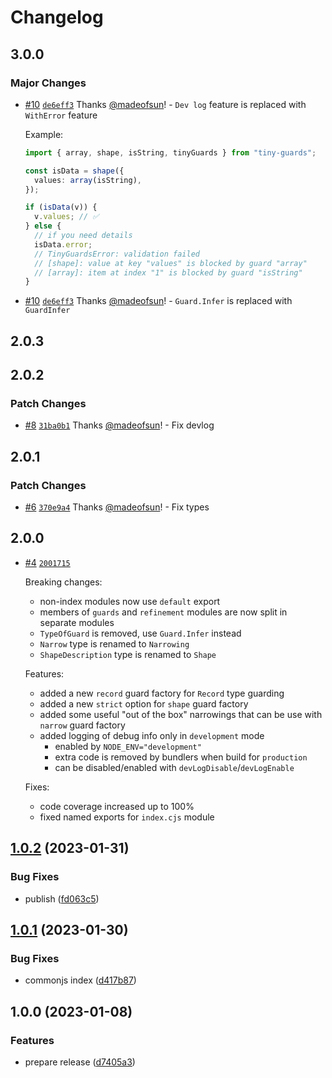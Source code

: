 # Changelog

## 3.0.0

### Major Changes

- [#10](https://github.com/madeofsun/tiny-guards/pull/10) [`de6eff3`](https://github.com/madeofsun/tiny-guards/commit/de6eff35884c5ef1968ab9cd3290df1e467edb9b) Thanks [@madeofsun](https://github.com/madeofsun)! - `Dev log` feature is replaced with `WithError` feature

  Example:

  ```ts
  import { array, shape, isString, tinyGuards } from "tiny-guards";

  const isData = shape({
    values: array(isString),
  });

  if (isData(v)) {
    v.values; // ✅
  } else {
    // if you need details
    isData.error;
    // TinyGuardsError: validation failed
    // [shape]: value at key "values" is blocked by guard "array"
    // [array]: item at index "1" is blocked by guard "isString"
  }
  ```

- [#10](https://github.com/madeofsun/tiny-guards/pull/10) [`de6eff3`](https://github.com/madeofsun/tiny-guards/commit/de6eff35884c5ef1968ab9cd3290df1e467edb9b) Thanks [@madeofsun](https://github.com/madeofsun)! - `Guard.Infer` is replaced with `GuardInfer`

## 2.0.3

## 2.0.2

### Patch Changes

- [#8](https://github.com/madeofsun/tiny-guards/pull/8) [`31ba0b1`](https://github.com/madeofsun/tiny-guards/commit/31ba0b1a43c11e2b22dfce13f87e953324cad77e) Thanks [@madeofsun](https://github.com/madeofsun)! - Fix devlog

## 2.0.1

### Patch Changes

- [#6](https://github.com/madeofsun/tiny-guards/pull/6) [`370e9a4`](https://github.com/madeofsun/tiny-guards/commit/370e9a40c67233c66ca54a0d4cc46f077b766757) Thanks [@madeofsun](https://github.com/madeofsun)! - Fix types

## 2.0.0

- [#4](https://github.com/madeofsun/tiny-guards/pull/4) [`2001715`](https://github.com/madeofsun/tiny-guards/commit/2001715baa4dc810b8c23f9c9f9dff8ef6dcc424)

  Breaking changes:

  - non-index modules now use `default` export
  - members of `guards` and `refinement` modules are now split in separate modules
  - `TypeOfGuard` is removed, use `Guard.Infer` instead
  - `Narrow` type is renamed to `Narrowing`
  - `ShapeDescription` type is renamed to `Shape`

  Features:

  - added a new `record` guard factory for `Record` type guarding
  - added a new `strict` option for `shape` guard factory
  - added some useful "out of the box" narrowings that can be use with `narrow` guard factory
  - added logging of debug info only in `development` mode
    - enabled by `NODE_ENV="development"`
    - extra code is removed by bundlers when build for `production`
    - can be disabled/enabled with `devLogDisable`/`devLogEnable`

  Fixes:

  - code coverage increased up to 100%
  - fixed named exports for `index.cjs` module

## [1.0.2](https://github.com/madeofsun/tiny-guards/compare/v1.0.1...v1.0.2) (2023-01-31)

### Bug Fixes

- publish ([fd063c5](https://github.com/madeofsun/tiny-guards/commit/fd063c58c99432a91b628b7940b585d0eb54e020))

## [1.0.1](https://github.com/madeofsun/tiny-guards/compare/v1.0.0...v1.0.1) (2023-01-30)

### Bug Fixes

- commonjs index ([d417b87](https://github.com/madeofsun/tiny-guards/commit/d417b8798ff6c469cd54ec674d3f541953f4da15))

## 1.0.0 (2023-01-08)

### Features

- prepare release ([d7405a3](https://github.com/madeofsun/tiny-guards/commit/d7405a3d5be58b8d1e29cd7398fe64155ae0fb2f))
